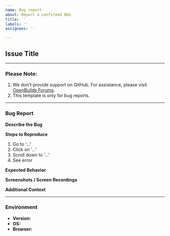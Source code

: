```yaml
---
name: Bug report
about: Report a confirmed BUG
title: ''
labels: ''
assignees: ''

---
```


<!-- Please fill out the following information to help us understand the issue. -->

## Issue Title
<!-- A short and descriptive title for your issue. -->

---

### Please Note:
1. We don't provide support on GitHub. For assistance, please visit [OpenBuilds Forums](https://openbuilds.com/forums/).
2. This template is only for bug reports.

---

### Bug Report

**Describe the Bug**
<!-- A clear and concise description of what the bug is. -->

**Steps to Reproduce**
1. Go to '...'
2. Click on '...'
3. Scroll down to '...'
4. See error

**Expected Behavior**
<!-- A clear and concise description of what you expected to happen. -->

**Screenshots / Screen Recordings**
<!-- If applicable, add screenshots or screen recordings to help explain your issue. -->

**Additional Context**
<!-- Add any other context about the problem here, such as logs, environment details, etc. -->

---

### Environment
- **Version:** <!-- Version of the software -->
- **OS:** <!-- Operating system -->
- **Browser:** <!-- Browser version, if applicable -->
